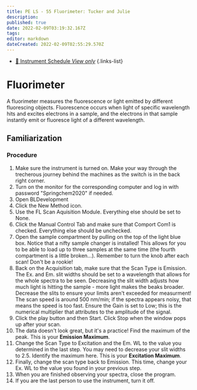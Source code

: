 ```yaml
---
title: PE LS - 55 Fluorimeter: Tucker and Julie
description: 
published: true
date: 2022-02-09T03:19:32.167Z
tags: 
editor: markdown
dateCreated: 2022-02-09T02:55:29.570Z
---
```


- [:calendar: Instrument Schedule *View only*](https://instrumentschedule.com/fom/viewonly?eid=2345&p=t69ugKfz8S)
{.links-list}

# Fluorimeter
A fluorimeter measures the fluorescence or light emitted by different fluorescing objects. Fluorescence occurs when light of specific wavelength hits and excites electrons in a sample, and the electrons in that sample instantly emit or fluoresce light of a different wavelength.
## Familiarization

### Procedure

 1. Make sure the instrument is turned on. Make your way through the trecherous journey behind the machines as the switch is in the back right corner. 
 2. Turn on the monitor for the corresponding computer and log in with password "Springchem2020" if needed.
 3. Open BLDevelopment
 4. Click the New Method icon.
 5. Use the FL Scan Aquisition Module. Everything else should be set to None.
 6. Click the Manual Control Tab and make sure that Comport Com1 is checked. Everything else should be unchecked.
 8. Open the sample compartment by pulling on the top of the light blue box. Notice that a nifty sample changer is installed! This allows for you to be able to load up to three samples at the same time (the fourth compartment is a little broken...). Remember to turn the knob after each scan! Don't be a rookie!
 9. Back on the Acquisition tab, make sure that the Scan Type is Emission. The Ex. and Em. slit widths should be set to a wavelength that allows for the whole spectra to be seen. Decreasing the slit width adjusts how much light is hitting the sample - more light makes the beaks broader. Decrease the slits to ensure your limits aren't exceeded for measurment! The scan speed is around 500 nm/min; if the spectra appears noisy, that means the speed is too fast. Ensure the Gain is set to Low; this is the numerical multiplier that attributes to the amplitude of the signal. 
10. Click the play button and then Start. Click Stop when the window pops up after your scan.
11. The data doesn't look great, but it's a practice! Find the maximum of the peak. This is your **Emission Maximum**.
12. Change the Scan Type to Excitation and the Em. WL to the value you determined in the last step. You may need to decrease your slit widths to 2.5. Identify the maximum here. This is your **Excitation Maximum**.
13. Finally, change the scan type back to Emission. This time, change your Ex. WL to the value you found in your previous step.
14. When you are finished observing your spectra, close the program.
15. If you are the last person to use the instrument, turn it off.



